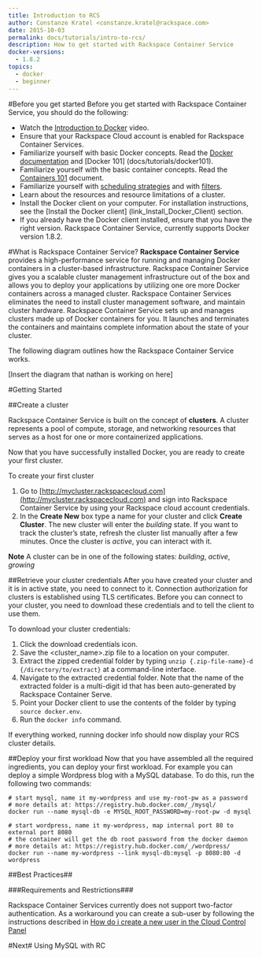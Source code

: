 ```yaml
---
title: Introduction to RCS
author: Constanze Kratel <constanze.kratel@rackspace.com>
date: 2015-10-03
permalink: docs/tutorials/intro-to-rcs/
description: How to get started with Rackspace Container Service
docker-versions:
  - 1.8.2
topics:
  - docker
  - beginner
---
```


#Before you get started
Before you get started with Rackspace Container Service, you should do the following:

* Watch the [Introduction to Docker](https://sysadmincasts.com/episodes/31-introduction-to-docker) video. 
* Ensure that your Rackspace Cloud account is enabled for Rackspace Container Services.
* Familiarize yourself with basic Docker concepts. Read the [Docker documentation](https://docs.docker.com/
) and [Docker 101] (docs/tutorials/docker101).
* Familiarize yourself with the basic container concepts. Read the [Containers 101](docs/tutorials/containers101) document.
* Familiarize yourself with [scheduling strategies](https://docs.docker.com/swarm/scheduler/strategy/) and with [filters](https://docs.docker.com/swarm/scheduler/filter/).
* Learn about the resources and resource limitations of a cluster.
* Install the Docker client on your computer. For installation instructions, see the [Install the Docker client] (link_Install_Docker_Client) section.
* If you already have the Docker client installed, ensure that you have the right version. Rackspace Container Service, currently supports Docker version 1.8.2. 

#What is Rackspace Container Service?
**Rackspace Container Service** provides a high-performance service for running and managing Docker containers in a cluster-based infrastructure. Rackspace Container Service gives you a scalable cluster management infrastructure out of the box and allows you to deploy your applications by utilizing one ore more Docker containers across a managed cluster. Rackspace Container Services eliminates the need to install cluster management software, and maintain cluster hardware. Rackspace Container Service sets up and manages clusters made up of Docker containers for you. It launches and terminates the containers and maintains complete information about the state of your cluster.
 
The following diagram outlines how the Rackspace Container Service works.

[Insert the diagram that nathan is working on here]


#Getting Started

##Create a cluster

Rackspace Container Service is built on the concept of **clusters**. A cluster represents a pool of compute, storage, and networking resources that serves as a host for one or more containerized applications. 

Now that you have successfully installed Docker, you are ready to create your first cluster.

To create your first cluster

1. Go to [http://mycluster.rackspacecloud.com](http://mycluster.rackspacecloud.com) and sign into Rackspace Container Service by using your Rackspace cloud account credentials.
2. In the **Create New** box type a name for your cluster and click **Create Cluster**. The new cluster will enter the *building* state. If you want to track the cluster’s state, refresh the cluster list manually after a few minutes. Once the cluster is *active*, you can interact with it.

**Note** A cluster can be in one of the following states: *building*, *active*, *growing*

##Retrieve your cluster credentials
After you have created your cluster and it is in active state, you need to connect to it. Connection authorization for clusters is established using TLS certificates. 
Before you can connect to your cluster, you need to download these credentials and to tell the client to use them.

To download your cluster credentials:

1. Click the download credentials icon.
2. Save the <cluster_name>.zip file to a location on your computer.
2. Extract the zipped credential folder by typing ```unzip {.zip-file-name}-d {/directory/to/extract}``` at a command-line interface.
3. Navigate to the extracted credential folder. Note that the name of the extracted folder is a multi-digit id that has been auto-generated by Rackspace Container Serve. 
4. Point your Docker client to use the contents of the folder by typing ```source docker.env```. 
5. Run the ```docker info``` command.

If everything worked, running docker info should now display your RCS cluster details.


##Deploy your first workload
Now that you have assembled all the required ingredients, you can deploy your first workload.
For example you can deploy a simple Wordpress blog with a MySQL database. 
To do this, run the following two commands:
  
```	
# start mysql, name it my-wordpress and use my-root-pw as a password
# more details at: https://registry.hub.docker.com/_/mysql/
docker run --name mysql-db -e MYSQL_ROOT_PASSWORD=my-root-pw -d mysql

# start wordpress, name it my-wordpress, map internal port 80 to external port 8080
# the container will get the db root password from the docker daemon
# more details at: https://registry.hub.docker.com/_/wordpress/
docker run --name my-wordpress --link mysql-db:mysql -p 8080:80 -d wordpress

```

##Best Practices##

###Requirements and Restrictions###

Rackspace Container Services currently does not support two-factor authentication. 
As a workaround you can create a sub-user by following the instructions described in [How do i create a new user in the Cloud Control Panel](https://community.rackspace.com/products/f/54/t/4551)

#Next#
Using MySQL with RC
<add other links>






